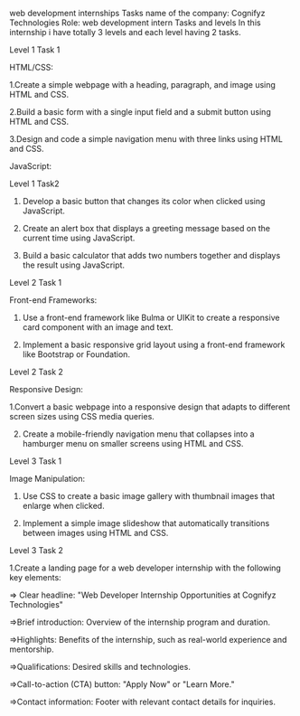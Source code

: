 web development internships Tasks
name of the company: Cognifyz Technologies 
Role: web development intern
Tasks and levels
 In this internship i have totally 3 levels and each level having 2 tasks.
 
Level 1
Task 1

HTML/CSS:

1.Create a simple webpage with a heading, paragraph, and image using HTML and CSS.

2.Build a basic form with a single input field and a submit button using HTML and CSS.

3.Design and code a simple navigation menu with three links using HTML and CSS.

JavaScript:

Level 1
Task2

1. Develop a basic button that changes its color when clicked using JavaScript.

2. Create an alert box that displays a greeting message based on the current time using JavaScript.

3. Build a basic calculator that adds two numbers together and displays the result using JavaScript.

Level 2
Task 1

Front-end Frameworks:

1. Use a front-end framework like Bulma or UIKit to create a responsive card component with an image and text.

3. Implement a basic responsive grid layout using a front-end framework like Bootstrap or Foundation.

Level 2
Task 2

Responsive Design:

1.Convert a basic webpage into a responsive design that adapts to different screen sizes using CSS media queries.

2. Create a mobile-friendly navigation menu that collapses into a hamburger menu on smaller screens using HTML and CSS.

Level 3
Task 1

Image Manipulation:

1. Use CSS to create a basic image gallery with thumbnail images that enlarge when clicked.

2. Implement a simple image slideshow that automatically transitions between images using HTML and CSS.

Level 3
Task 2

1.Create a landing page for a web developer internship with the following key elements:

=> Clear headline: "Web Developer Internship Opportunities at Cognifyz Technologies"

=>Brief introduction: Overview of the internship program and duration.

=>Highlights: Benefits of the internship, such as real-world experience and mentorship.

=>Qualifications: Desired skills and technologies.

=>Call-to-action (CTA) button: "Apply Now" or "Learn More."

=>Contact information: Footer with relevant contact details for inquiries.



